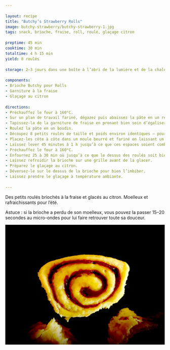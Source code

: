 ```yaml
---

layout: recipe
title: "Butchy’s Strawberry Rolls"
image: butchy-strawberry/butchy-strawberry-1.jpg
tags: snack, brioche, fraise, roll, roulé, glaçage citron

preptime: 45 min
cooktime: 30 min
totaltime: 4 h 15 min
yield: 8 roulés

storage: 2–3 jours dans une boîte à l’abri de la lumière et de la chaleur à température ambiante.

components: 
- Brioche Butchy pour Rolls
- Garniture à la fraise
- Glaçage au citron

directions:
- Préchauffez le four à 160°C.
- Sur un plan de travail fariné, dégazez puis abaissez la pâte en un rectangle de 35 cm sur 25 environ.
- Tapissez-la de la garniture de fraise en prenant bien soin d’égaliser à la spatule, et de laisser un espace des 4 côtés.
- Roulez la pâte en un boudin.
- Découpez 8 petits roulés de taille et poids environ identiques – pour une coupe plus nette, utilisez du fil alimentaire. 
- Placez-les côte à côte dans un moule beurré et fariné en laissant un peu d’espace. 
- Laissez lever 45 minutes à 1 h jusqu’à ce que ces espaces soient comblés.
- Préchauffez le four à 160°C.
- Enfournez 25 à 30 min où jusqu’à ce que le dessus des roulés soit bien doré.
- Laissez refroidir la brioche sur une grille avant de la glacer.
- Préparez le glaçage au citron.
- Déversez-le sur le dessus de la brioche pour bien l’imbiber.
- Laissez prendre le glaçage à température ambiante.

---
```


Des petits roulés briochés à la fraise et glacés au citron. Moelleux et rafraichissants pour l’été.

Astuce&nbsp;: si la brioche a perdu de son moelleux, vous pouvez la passer 15–20 secondes au micro-ondes pour lui faire retrouver toute sa douceur.

![Des roulés avec une garniture de vraies fraises, pas celle chimique que l’on trouve dans les produits industriels.](../images/butchy-strawberry/butchy-strawberry-2.jpg)